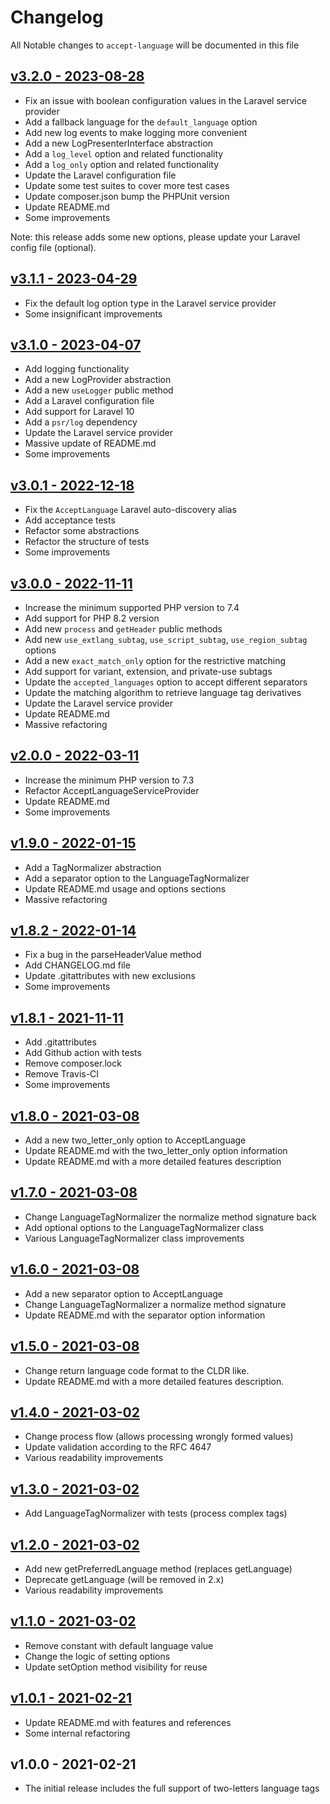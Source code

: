 # Changelog

All Notable changes to `accept-language` will be documented in this file

## [v3.2.0 - 2023-08-28](https://github.com/kudashevs/accept-language/compare/v3.1.1...v3.2.0)

- Fix an issue with boolean configuration values in the Laravel service provider
- Add a fallback language for the `default_language` option
- Add new log events to make logging more convenient
- Add a new LogPresenterInterface abstraction
- Add a `log_level` option and related functionality
- Add a `log_only` option and related functionality
- Update the Laravel configuration file
- Update some test suites to cover more test cases
- Update composer.json bump the PHPUnit version
- Update README.md
- Some improvements

Note: this release adds some new options, please update your Laravel config file (optional).

## [v3.1.1 - 2023-04-29](https://github.com/kudashevs/accept-language/compare/v3.1.0...v3.1.1)

- Fix the default log option type in the Laravel service provider
- Some insignificant improvements

## [v3.1.0 - 2023-04-07](https://github.com/kudashevs/accept-language/compare/v3.0.1...v3.1.0)

- Add logging functionality
- Add a new LogProvider abstraction
- Add a new `useLogger` public method
- Add a Laravel configuration file
- Add support for Laravel 10
- Add a `psr/log` dependency
- Update the Laravel service provider
- Massive update of README.md
- Some improvements

## [v3.0.1 - 2022-12-18](https://github.com/kudashevs/accept-language/compare/v3.0.0...v3.0.1)

- Fix the `AcceptLanguage` Laravel auto-discovery alias
- Add acceptance tests
- Refactor some abstractions
- Refactor the structure of tests
- Some improvements 

## [v3.0.0 - 2022-11-11](https://github.com/kudashevs/accept-language/compare/v2.0.0...v3.0.0)

- Increase the minimum supported PHP version to 7.4
- Add support for PHP 8.2 version
- Add new `process` and `getHeader` public methods
- Add new `use_extlang_subtag`, `use_script_subtag`, `use_region_subtag` options
- Add a new `exact_match_only` option for the restrictive matching
- Add support for variant, extension, and private-use subtags
- Update the `accepted_languages` option to accept different separators
- Update the matching algorithm to retrieve language tag derivatives
- Update the Laravel service provider
- Update README.md
- Massive refactoring

## [v2.0.0 - 2022-03-11](https://github.com/kudashevs/accept-language/compare/v1.9.0...v2.0.0)

- Increase the minimum PHP version to 7.3
- Refactor AcceptLanguageServiceProvider
- Update README.md 
- Some improvements

## [v1.9.0 - 2022-01-15](https://github.com/kudashevs/accept-language/compare/v1.8.2...v1.9.0)

- Add a TagNormalizer abstraction
- Add a separator option to the LanguageTagNormalizer
- Update README.md usage and options sections
- Massive refactoring

## [v1.8.2 - 2022-01-14](https://github.com/kudashevs/accept-language/compare/v1.8.1...v1.8.2)

- Fix a bug in the parseHeaderValue method
- Add CHANGELOG.md file
- Update .gitattributes with new exclusions
- Some improvements

## [v1.8.1 - 2021-11-11](https://github.com/kudashevs/accept-language/compare/v1.8.0...v1.8.1)

- Add .gitattributes
- Add Github action with tests
- Remove composer.lock
- Remove Travis-CI
- Some improvements

## [v1.8.0 - 2021-03-08](https://github.com/kudashevs/accept-language/compare/v1.7.0...v1.8.0)

- Add a new two_letter_only option to AcceptLanguage
- Update README.md with the two_letter_only option information
- Update README.md with a more detailed features description

## [v1.7.0 - 2021-03-08](https://github.com/kudashevs/accept-language/compare/v1.6.0...v1.7.0)

- Change LanguageTagNormalizer the normalize method signature back
- Add optional options to the LanguageTagNormalizer class
- Various LanguageTagNormalizer class improvements

## [v1.6.0 - 2021-03-08](https://github.com/kudashevs/accept-language/compare/v1.5.0...v1.6.0)

- Add a new separator option to AcceptLanguage
- Change LanguageTagNormalizer a normalize method signature
- Update README.md with the separator option information

## [v1.5.0 - 2021-03-08](https://github.com/kudashevs/accept-language/compare/v1.4.0...v1.5.0)

- Change return language code format to the CLDR like.
- Update README.md with a more detailed features description.

## [v1.4.0 - 2021-03-02](https://github.com/kudashevs/accept-language/compare/v1.3.0...v1.4.0)

- Change process flow (allows processing wrongly formed values)
- Update validation according to the RFC 4647
- Various readability improvements

## [v1.3.0 - 2021-03-02](https://github.com/kudashevs/accept-language/compare/v1.2.0...v1.3.0)

- Add LanguageTagNormalizer with tests (process complex tags)

## [v1.2.0 - 2021-03-02](https://github.com/kudashevs/accept-language/compare/v1.1.0...v1.2.0)

- Add new getPreferredLanguage method (replaces getLanguage)
- Deprecate getLanguage (will be removed in 2.x)
- Various readability improvements

## [v1.1.0 - 2021-03-02](https://github.com/kudashevs/accept-language/compare/v1.0.1...v1.1.0)

- Remove constant with default language value
- Change the logic of setting options
- Update setOption method visibility for reuse

## [v1.0.1 - 2021-02-21](https://github.com/kudashevs/accept-language/compare/v1.0.0...v1.0.1)

- Update README.md with features and references
- Some internal refactoring

## v1.0.0 - 2021-02-21

- The initial release includes the full support of two-letters language tags
